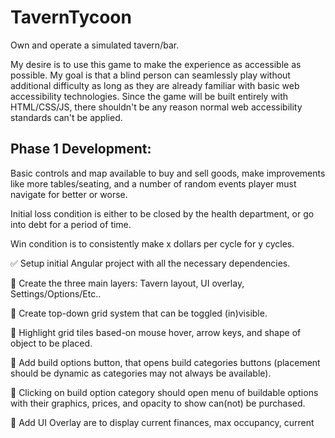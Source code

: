 # TavernTycoon

Own and operate a simulated tavern/bar.

My desire is to use this game to make the experience as accessible as possible. My goal is that a blind person can seamlessly play without additional difficulty as long as they are already familiar with basic web accessibility technologies. Since the game will be built entirely with HTML/CSS/JS, there shouldn't be any reason normal web accessibility standards can't be applied.

## Phase 1 Development:

Basic controls and map available to buy and sell goods, make improvements like more tables/seating, and a number of random events player must navigate for better or worse.

Initial loss condition is either to be closed by the health department, or go into debt for a period of time.

Win condition is to consistently make x dollars per cycle for y cycles.

:white_check_mark: Setup initial Angular project with all the necessary dependencies.

:black_square_button: Create the three main layers: Tavern layout, UI overlay, Settings/Options/Etc..

:black_square_button: Create top-down grid system that can be toggled (in)visible.

:black_square_button: Highlight grid tiles based-on mouse hover, arrow keys, and shape of object to be placed.

:black_square_button: Add build options button, that opens build categories buttons (placement should be dynamic as categories may not always be available).

:black_square_button: Clicking on build option category should open menu of buildable options with their graphics, prices, and opacity to show can(not) be purchased.

:black_square_button: Add UI Overlay are to display current finances, max occupancy, current occupancy, current health department score, popularity score, amount made that "day".

:black_square_button: Create main menu with basic start, difficulty setting, load, other options (keyboard only, mouse only, mouse and keyboard, sound, etc.).

:black_square_button: Add a "research" button. Player can spend experience points on new products to purchase and sell, tables that allow for more seating, entertainment bonuses like trivia nights, etc..

:black_square_button: In research and renovation there should be "paths" like the difference between bar and pub, tavern and innkeeper, etc..

:black_square_button: Add UI display for the little people when selected. If patron, it would show available cash, disposition, and possibly their drink preferences. If employee, it will show their basic stats, fatigue, amount they get paid, and morale.

:black_square_button: Show road/street/ outside where people are walking by at random.

:black_square_button: Show other side of street with entrances to other businesses that some of the people walk in and out of.

:black_square_button: Algorithm to determine when people walking by decide to enter the tavern.

:black_square_button: Algorithm for how people move around the inside of the tavern.

:black_square_button: Algorithm for what and how often patrons purchase goods. Propensity to drink more or less. Throw up or not.

:black_square_button: Add table for gambling as an add on. The house collects a fee, but also encourages patrons to be more violent (destroying tables and chairs...and other patrons).

:black_square_button: Add random encounter generator, that lets user choose among certain options for rewards or penalties.

:black_square_button: Add random challenges generator, that if accepted player can get bonuses if achieved, or penalties if not.

:black_square_button: Result of random encounters and challenges appear in bulletin posters or newspaper articles for a bit of flavor.

:black_square_button: Add thought bubbles for the patrons, and the algorithm that generates them.

:black_square_button: Add lose condition for time spent in debt.

:black_square_button: Add win condition for certain profits over consistent period of time.

:black_square_button: Add day/night cycle.

:black_square_button: Exchange money for goods at bar interaction.

:black_square_button: Drinking animation.

:black_square_button: Each patron tracks state of drink.

:black_square_button: When drink or plate is empty, the patron loses the item, and the table/bar gains the item. The server must remove the item from table and track it until arriving at specific location.

:black_square_button: Tavern tracks total number of items like plates and mugs. When all mugs are in use, no new mugs of ale can be purchased, thus bussing the tables is an important part of the process.

:black_square_button: Algorithm to track instances of irritating behavior toward servers. A setting can be made to control how often the tavern keeper whacks a patron in rebuke. Too much, and you'll get fewer patrons. Not enough, and the staff will have low morale and perform poorly.

:black_square_button: At certain level of prosperity, player can higher bouncers/guards. These control level of distruction when patrons get violent, and fight back when patrons try to steal from the tavern.

:black_square_button: Items have state: good condition, damaged, and broken. Broken can't be used. Damaged can be used but lowers people's opinions of the bar (should have a total score). Good condition can be used and improves the overall score for people's opinion of the tavern.

:black_square_button: Add state machine for the tavern. In operation, renovation, paused, closed. Only while "in operation" is the normal flow of the game not frozen.

:black_square_button: Track the passage of time.

## Phase 2 Development:

Add a competitor. Basic AI tavern/bar located nearby or nextdoor.

Proximity will depend on a difficulty level set by player.

Added lose condition. If competitor's popularity score reaches 100%, you've lost. The inverse is true for a win condition.

Added random events added that both player and AI will have to navigate.

:black_square_button: TBD

## Phase 3 Development:

At a certain level of development, player can evolve the tavern through the ages. As the concept of taverns have evolved over the century into modern bars, the player can start in ancient times and progress through the various epochs.

At each epoch, there will be a new AI competitor that must be defeated. They will begin with a certain level of resources that is higher for each epoch, and no less than comparable to what player has when they start the epoch.

:black_square_button: TBD